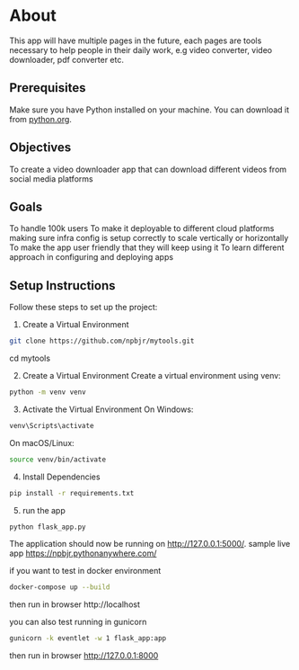 # About
This app will have multiple pages in the future, each pages are tools necessary to help people in their daily work, e.g video converter, video downloader, pdf converter etc.

## Prerequisites

Make sure you have Python installed on your machine. You can download it from [python.org](https://www.python.org/downloads/).

## Objectives

To create a video downloader app that can download different videos from social media platforms

## Goals

To handle 100k users
To make it deployable to different cloud platforms making sure infra config is setup correctly to scale vertically or horizontally
To make the app user friendly that they will keep using it
To learn different approach in configuring and deploying apps

## Setup Instructions

Follow these steps to set up the project:

1. Create a Virtual Environment
   
```bash
git clone https://github.com/npbjr/mytools.git
```
cd mytools


2. Create a Virtual Environment
Create a virtual environment using venv:

```bash
python -m venv venv
```
3. Activate the Virtual Environment
On Windows:

```bash
venv\Scripts\activate
```
On macOS/Linux:

```bash
source venv/bin/activate
```
4. Install Dependencies

```bash
pip install -r requirements.txt
```
5. run the app

```bash
python flask_app.py
```
The application should now be running on http://127.0.0.1:5000/.
sample live app https://npbjr.pythonanywhere.com/


if you want to test in docker environment
```bash
docker-compose up --build
```
then run in browser http://localhost

you can also test running in gunicorn
```bash
gunicorn -k eventlet -w 1 flask_app:app
```
then run in browser http://127.0.0.1:8000



